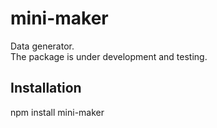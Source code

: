 # mini-maker

Data generator.<br/>
The package is under development and testing.

## Installation

npm install mini-maker
